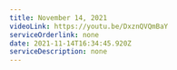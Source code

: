 ```yaml
---
title: November 14, 2021
videoLink: https://youtu.be/DxznQVQmBaY
serviceOrderlink: none
date: 2021-11-14T16:34:45.920Z
serviceDescription: none
---
```

